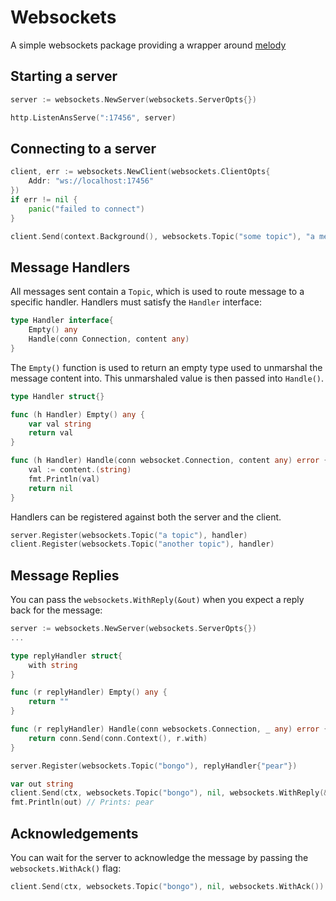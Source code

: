 # Websockets

A simple websockets package providing a wrapper around [melody](https://github.com/olahol/melody)

## Starting a server

```go
server := websockets.NewServer(websockets.ServerOpts{})

http.ListenAnsServe(":17456", server)
```

## Connecting to a server

```go
client, err := websockets.NewClient(websockets.ClientOpts{
    Addr: "ws://localhost:17456"
})
if err != nil {
    panic("failed to connect")
}

client.Send(context.Background(), websockets.Topic("some topic"), "a message")
```

## Message Handlers

All messages sent contain a `Topic`, which is used to route message to a specific
handler. Handlers must satisfy the `Handler` interface:

```go
type Handler interface{
    Empty() any
    Handle(conn Connection, content any)
}
```

The `Empty()` function is used to return an empty type used to unmarshal the
message content into. This unmarshaled value is then passed into `Handle()`.

```go
type Handler struct{}

func (h Handler) Empty() any {
    var val string
    return val
}

func (h Handler) Handle(conn websocket.Connection, content any) error {
    val := content.(string)
    fmt.Println(val)
    return nil
}
```

Handlers can be registered against both the server and the client.

```go
server.Register(websockets.Topic("a topic"), handler)
client.Register(websockets.Topic("another topic"), handler)
```

## Message Replies

You can pass the `websockets.WithReply(&out)` when you expect a reply back for
the message:

```go
server := websockets.NewServer(websockets.ServerOpts{})
...

type replyHandler struct{
    with string
}

func (r replyHandler) Empty() any {
    return ""
}

func (r replyHandler) Handle(conn websockets.Connection, _ any) error {
    return conn.Send(conn.Context(), r.with)
}

server.Register(websockets.Topic("bongo"), replyHandler{"pear"})

var out string
client.Send(ctx, websockets.Topic("bongo"), nil, websockets.WithReply(&out))
fmt.Println(out) // Prints: pear
```

## Acknowledgements

You can wait for the server to acknowledge the message by passing the
`websockets.WithAck()` flag:

```go
client.Send(ctx, websockets.Topic("bongo"), nil, websockets.WithAck())
```
